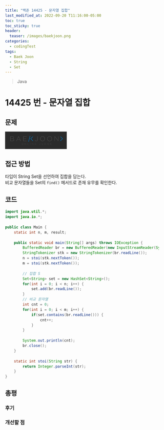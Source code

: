 ```yaml
---
title: "백준 14425 - 문자열 집합"
last_modified_at: 2022-09-20 T11:16:00-05:00
toc: true
toc_sticky: true
header:
  teaser: /images/baekjoon.png
categories:
  - codingTest
tags:
  - Baek Joon
  - String
  - Set
---
```


> Java

# 14425 번 - 문자열 집합

## 문제

[<img src="/images/baekjoon.png" width="40%" height="40%">](https://www.acmicpc.net/problem/14425)

## 접근 방법

타입이 String Set을 선언하여 집합을 담는다.  
비교 문자열들을 Set의 `find()` 메서드로 존재 유무를 확인한다.

## 코드

```java
import java.util.*;
import java.io.*;

public class Main {
	static int n, m, result;

	public static void main(String[] args) throws IOException {
		BufferedReader br = new BufferedReader(new InputStreamReader(System.in));
    	StringTokenizer stk = new StringTokenizer(br.readLine());
    	n = stoi(stk.nextToken());
    	m = stoi(stk.nextToken());

		// 집합 S
    	Set<String> set = new HashSet<String>();
    	for(int i = 0; i < n; i++) {
    		set.add(br.readLine());
    	}
		// 비교 문자열
    	int cnt = 0;
    	for(int i = 0; i < m; i++) {
    		if(set.contains(br.readLine())) {
    			cnt++;
    		}
    	}

    	System.out.println(cnt);
    	br.close();
	}

	static int stoi(String str) {
    	return Integer.parseInt(str);
    }
}
```

## 총평

### 후기

### 개선할 점
